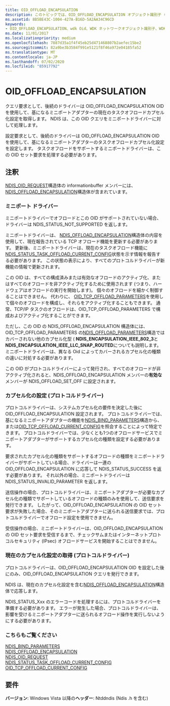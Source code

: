 ```yaml
---
title: OID_OFFLOAD_ENCAPSULATION
description: このトピックでは、OID_OFFLOAD_ENCAPSULATION オブジェクト識別子 (OID) について説明します。
ms.assetid: 8B5BE43C-1004-427A-B16D-5A2AA34C96CD
keywords:
- OID_OFFLOAD_ENCAPSULATION、wdk Oid、WDK ネットワークオブジェクト識別子、WDK ネットワーク Oid
ms.date: 11/01/2017
ms.localizationpriority: medium
ms.openlocfilehash: 7887d35a1f4f45eb25d471468807b2aefec15be2
ms.sourcegitcommit: 82a9be3b3584f991e5121f8f46a972e04185fa52
ms.translationtype: MT
ms.contentlocale: ja-JP
ms.lasthandoff: 07/02/2020
ms.locfileid: "85917792"
---
```

# <a name="oid_offload_encapsulation"></a>OID_OFFLOAD_ENCAPSULATION

クエリ要求として、後続のドライバーは OID_OFFLOAD_ENCAPSULATION OID を使用して、基になるミニポートアダプターの現在のタスクオフロードカプセル化設定を取得します。 NDIS は、この OID クエリをミニポートドライバーに対して処理します。

設定要求として、後続のドライバーは OID_OFFLOAD_ENCAPSULATION OID を使用して、基になるミニポートアダプターのタスクオフロードカプセル化設定を設定します。 タスクオフロードをサポートするミニポートドライバーは、この OID セット要求を処理する必要があります。

## <a name="remarks"></a>注釈

[NDIS_OID_REQUEST](https://docs.microsoft.com/windows-hardware/drivers/ddi/ndis/ns-ndis-_ndis_oid_request)構造体の informationbuffer メンバーには、 [NDIS_OFFLOAD_ENCAPSULATION](https://docs.microsoft.com/windows-hardware/drivers/ddi/ndis/ns-ndis-_ndis_offload_encapsulation)構造体が含まれています。

### <a name="miniport-drivers"></a>ミニポート ドライバー

ミニポートドライバーでオフロードとこの OID がサポートされていない場合、ドライバーは NDIS_STATUS_NOT_SUPPORTED を返します。

ミニポートドライバーは、 [NDIS_OFFLOAD_ENCAPSULATION](https://docs.microsoft.com/windows-hardware/drivers/ddi/ndis/ns-ndis-_ndis_offload_encapsulation)構造体の内容を使用して、現在報告されている TCP オフロード機能を更新する必要があります。 更新後、ミニポートドライバーは、現在のタスクオフロード機能に[NDIS_STATUS_TASK_OFFLOAD_CURRENT_CONFIG](ndis-status-task-offload-current-config.md)状態を示す情報を報告する必要があります。 この状態の表示により、すべてのプロトコルドライバーが新機能の情報で更新されます。

この OID は、すべての構成済みまたは有効なオフロードのアクティブ化、またはすべてのオフロードを非アクティブ化するために使用されます (つまり、ハードウェアはオフロードの実行を開始します)。 個々のオフロードを細かく制御することはできません。 代わりに、 [OID_TCP_OFFLOAD_PARAMETERS](oid-tcp-offload-parameters.md)を使用して個々のオフロードを構成し、それらをアクティブ化することもできます。 通常、TCP/IP タスクのオフロードは、OID_TCP_OFFLOAD_PARAMETERS で構成およびアクティブ化することができます。

ただし、この OID の NDIS_OFFLOAD_ENCAPSULATION 構造体には、OID_TCP_OFFLOAD_PARAMETERS の[NDIS_OFFLOAD_PARAMETERS](https://docs.microsoft.com/windows-hardware/drivers/ddi/ntddndis/ns-ntddndis-_ndis_offload_parameters)構造ではカバーされない他のカプセル化型 ( **NDIS_ENCAPSULATION_IEEE_802_3**と**NDIS_ENCAPSULATION_IEEE_LLC_SNAP_ROUTED**についても説明します。 ミニポートドライバーは、異なる Oid によってカバーされるカプセル化の種類の違いに対処する必要があります。

この OID がプロトコルドライバーによって発行され、すべてのオフロードが非アクティブ化されると、NDIS_OFFLOAD_ENCAPSULATION メンバーの**有効な**メンバーが NDIS_OFFLOAD_SET_OFF に設定されます。

### <a name="setting-encapsulation-protocol-drivers"></a>カプセル化の設定 (プロトコルドライバー)

プロトコルドライバーは、システムカプセル化の要件を決定した後に OID_OFFLOAD_ENCAPSULATION 設定されます。 プロトコルドライバーでは、基になるミニポートアダプターの機能を[NDIS_BIND_PARAMETERS](https://docs.microsoft.com/windows-hardware/drivers/ddi/ndis/ns-ndis-_ndis_bind_parameters)構造から、または[OID_TCP_OFFLOAD_CURRENT_CONFIG](oid-tcp-offload-current-config.md)を照会することによって特定できます。 プロトコルドライバーでは、少なくとも1つのオフロードサービスでミニポートアダプターがサポートするカプセル化の種類を設定する必要があります。

要求されたカプセル化の種類をサポートするオフロードの種類をミニポートドライバーがサポートしている場合、ドライバーは一連の OID_OFFLOAD_ENCAPSULATION に応答して NDIS_STATUS_SUCCESS を返す必要があります。 それ以外の場合、ミニポートドライバーは NDIS_STATUS_INVALID_PARAMETER を返します。

送信操作の場合、プロトコルドライバーは、ミニポートアダプターが必要なカプセル化の種類でサポートしているオフロードの種類のみを使用して、送信要求を発行できます。 したがって、OID_OFFLOAD_ENCAPSULATION の OID セット要求が失敗した場合、そのミニポートアダプターに送られる送信要求では、プロトコルドライバーでオフロード設定を使用できません。

受信操作の場合、ミニポートドライバーは、OID_OFFLOAD_ENCAPSULATION の OID セット要求を受信するまで、チェックサムまたはインターネットプロトコルセキュリティ (IPsec) オフロードサービスを開始することはできません。

### <a name="obtaining-current-encapsulation-settings-protocol-drivers"></a>現在のカプセル化設定の取得 (プロトコルドライバー)

プロトコルドライバーは、OID_OFFLOAD_ENCAPSULATION OID を設定した後にのみ、OID_OFFLOAD_ENCAPSULATION クエリを発行できます。

NDIS は、現在のカプセル化設定を含む[NDIS_OFFLOAD_ENCAPSULATION](https://docs.microsoft.com/windows-hardware/drivers/ddi/ndis/ns-ndis-_ndis_offload_encapsulation)構造体で応答します。

NDIS_STATUS_Xxx のエラーコードを処理するには、プロトコルドライバーを準備する必要があります。 エラーが発生した場合、プロトコルドライバーは、影響を受けるミニポートアダプターに送られるオフロード操作を実行しないようにする必要があります。

### <a name="see-also"></a>こちらもご覧ください

[NDIS_BIND_PARAMETERS](https://docs.microsoft.com/windows-hardware/drivers/ddi/ndis/ns-ndis-_ndis_bind_parameters)  
[NDIS_OFFLOAD_ENCAPSULATION](https://docs.microsoft.com/windows-hardware/drivers/ddi/ndis/ns-ndis-_ndis_offload_encapsulation)  
[NDIS_OID_REQUEST](https://docs.microsoft.com/windows-hardware/drivers/ddi/ndis/ns-ndis-_ndis_oid_request)  
[NDIS_STATUS_TASK_OFFLOAD_CURRENT_CONFIG](ndis-status-task-offload-current-config.md)  
[OID_TCP_OFFLOAD_CURRENT_CONFIG](oid-tcp-offload-current-config.md)

## <a name="requirements"></a>要件

**バージョン**: Windows Vista 以降の**ヘッダー**: Ntddndis (Ndis .h を含む)

